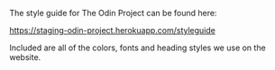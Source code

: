 The style guide for The Odin Project can be found here:

https://staging-odin-project.herokuapp.com/styleguide

Included are all of the colors, fonts and heading styles we use on the website.
